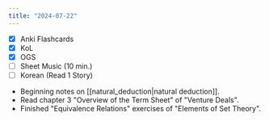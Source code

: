 ```yaml
---
title: "2024-07-22"
---
```


- [x] Anki Flashcards
- [x] KoL
- [x] OGS
- [ ] Sheet Music (10 min.)
- [ ] Korean (Read 1 Story)

* Beginning notes on [[natural_deduction|natural deduction]].
* Read chapter 3 "Overview of the Term Sheet" of "Venture Deals".
* Finished "Equivalence Relations" exercises of "Elements of Set Theory".